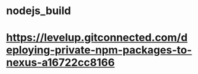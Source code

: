 

# nodejs_build


# https://levelup.gitconnected.com/deploying-private-npm-packages-to-nexus-a16722cc8166
